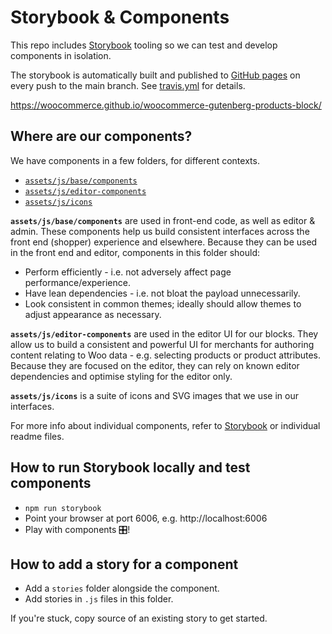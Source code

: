# Storybook & Components

This repo includes [Storybook](https://storybook.js.org) tooling so we can test and develop components in isolation.

The storybook is automatically built and published to [GitHub pages](https://woocommerce.github.io/woocommerce-gutenberg-products-block/) on every push to the main branch. See [travis.yml](https://github.com/woocommerce/woocommerce-gutenberg-products-block/blob/main/.travis.yml) for details.

https://woocommerce.github.io/woocommerce-gutenberg-products-block/

## Where are our components?
We have components in a few folders, for different contexts.

- [`assets/js/base/components`](https://github.com/woocommerce/woocommerce-gutenberg-products-block/tree/main/assets/js/base/components)
- [`assets/js/editor-components`](https://github.com/woocommerce/woocommerce-gutenberg-products-block/tree/main/assets/js/editor-components)
- [`assets/js/icons`](https://github.com/woocommerce/woocommerce-gutenberg-products-block/tree/main/assets/js/icons)

__`assets/js/base/components`__ are used in front-end code, as well as editor & admin. 
These components help us build consistent interfaces across the front end (shopper) experience and elsewhere.
Because they can be used in the front end and editor, components in this folder should:

-  Perform efficiently - i.e. not adversely affect page performance/experience.
-  Have lean dependencies - i.e. not bloat the payload unnecessarily.
-  Look consistent in common themes; ideally should allow themes to adjust appearance as necessary.

__`assets/js/editor-components`__ are used in the editor UI for our blocks. 
They allow us to build a consistent and powerful UI for merchants for authoring content relating to Woo data - e.g. selecting products or product attributes. Because they are focused on the editor, they can rely on known editor dependencies and optimise styling for the editor only.

__`assets/js/icons`__ is a suite of icons and SVG images that we use in our interfaces. 

For more info about individual components, refer to [Storybook](https://woocommerce.github.io/woocommerce-gutenberg-products-block/) or individual readme files.

## How to run Storybook locally and test components

- `npm run storybook`
- Point your browser at port 6006, e.g. http://localhost:6006
- Play with components 🎛!

## How to add a story for a component

- Add a `stories` folder alongside the component.
- Add stories in `.js` files in this folder. 

If you're stuck, copy source of an existing story to get started.

